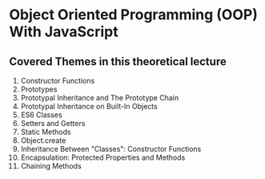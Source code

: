 # Object Oriented Programming (OOP) With JavaScript

## Covered Themes in this theoretical lecture 
1. Constructor Functions
2. Prototypes
3. Prototypal Inheritance and The Prototype Chain
4. Prototypal Inheritance on Built-In Objects
5. ES6 Classes
6. Setters and Getters
7. Static Methods
8. Object.create
9. Inheritance Between "Classes": Constructor Functions
10. Encapsulation: Protected Properties and Methods
11. Chaining Methods
